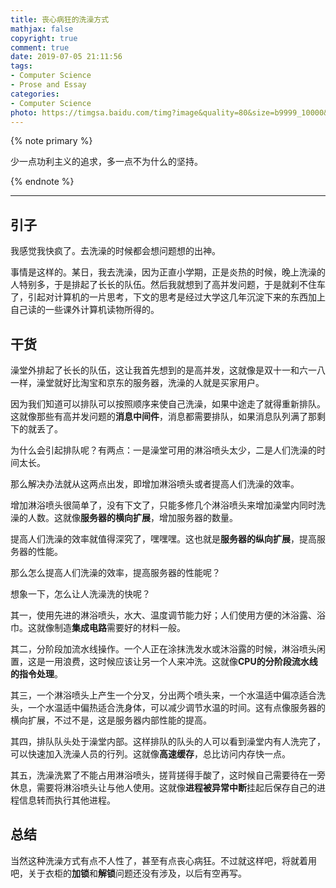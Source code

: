 ```yaml
---
title: 丧心病狂的洗澡方式
mathjax: false
copyright: true
comment: true
date: 2019-07-05 21:11:56
tags:
- Computer Science
- Prose and Essay
categories:
- Computer Science
photo: https://timgsa.baidu.com/timg?image&quality=80&size=b9999_10000&sec=1562342446914&di=3daa7e7d03a5338e9be3e739caf1f2f0&imgtype=0&src=http%3A%2F%2Fattachments.gfan.net.cn%2Fforum%2F201503%2F14%2F2130333023g7bsqddoz93o.jpg
---
```


{% note primary %}

少一点功利主义的追求，多一点不为什么的坚持。

{% endnote %}

<!-- more -->

---


## 引子

我感觉我快疯了。去洗澡的时候都会想问题想的出神。

事情是这样的。某日，我去洗澡，因为正直小学期，正是炎热的时候，晚上洗澡的人特别多，于是排起了长长的队伍。然后我就想到了高并发问题，于是就刹不住车了，引起对计算机的一片思考，下文的思考是经过大学这几年沉淀下来的东西加上自己读的一些课外计算机读物所得的。

## 干货

澡堂外排起了长长的队伍，这让我首先想到的是高并发，这就像是双十一和六一八一样，澡堂就好比淘宝和京东的服务器，洗澡的人就是买家用户。

因为我们知道可以排队可以按照顺序来使自己洗澡，如果中途走了就得重新排队。这就像那些有高并发问题的**消息中间件**，消息都需要排队，如果消息队列满了那剩下的就丢了。

为什么会引起排队呢？有两点：一是澡堂可用的淋浴喷头太少，二是人们洗澡的时间太长。

那么解决办法就从这两点出发，即增加淋浴喷头或者提高人们洗澡的效率。

增加淋浴喷头很简单了，没有下文了，只能多修几个淋浴喷头来增加澡堂内同时洗澡的人数。这就像**服务器的横向扩展**，增加服务器的数量。

提高人们洗澡的效率就值得深究了，嘿嘿嘿。这也就是**服务器的纵向扩展**，提高服务器的性能。

那么怎么提高人们洗澡的效率，提高服务器的性能呢？

想象一下，怎么让人洗澡洗的快呢？

其一，使用先进的淋浴喷头，水大、温度调节能力好；人们使用方便的沐浴露、浴巾。这就像制造**集成电路**需要好的材料一般。

其二，分阶段加流水线操作。一个人正在涂抹洗发水或沐浴露的时候，淋浴喷头闲置，这是一用浪费，这时候应该让另一个人来冲洗。这就像**CPU的分阶段流水线的指令处理**。

其三，一个淋浴喷头上产生一个分叉，分出两个喷头来，一个水温适中偏凉适合洗头，一个水温适中偏热适合洗身体，可以减少调节水温的时间。这有点像服务器的横向扩展，不过不是，这是服务器内部性能的提高。

其四，排队队头处于澡堂内部。这样排队的队头的人可以看到澡堂内有人洗完了，可以快速加入洗澡人员的行列。这就像**高速缓存**，总比访问内存快一点。

其五，洗澡洗累了不能占用淋浴喷头，搓背搓得手酸了，这时候自己需要待在一旁休息，需要将淋浴喷头让与他人使用。这就像**进程被异常中断**挂起后保存自己的进程信息转而执行其他进程。

## 总结

当然这种洗澡方式有点不人性了，甚至有点丧心病狂。不过就这样吧，将就着用吧，关于衣柜的**加锁**和**解锁**问题还没有涉及，以后有空再写。